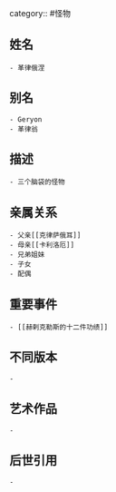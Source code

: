 category:: #怪物
## 姓名
	- 革律俄涅
## 别名
	- Geryon
	- 革律翁
## 描述
	- 三个脑袋的怪物
## 亲属关系
	- 父亲[[克律萨俄耳]]
	- 母亲[[卡利洛厄]]
	- 兄弟姐妹
	- 子女
	- 配偶
## 重要事件
	- [[赫剌克勒斯的十二件功绩]]
## 不同版本
	-
## 艺术作品
	-
## 后世引用
	-

